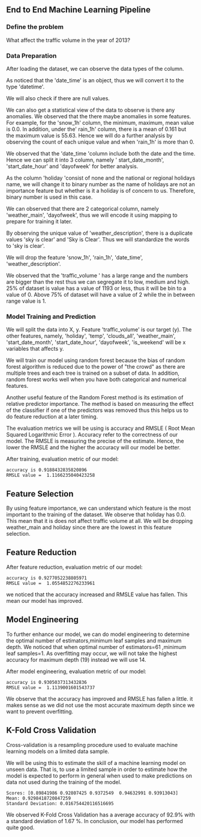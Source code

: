 ## End to End Machine Learning Pipeline

### Define the problem

What affect the traffic volume in the year of 2013?

### Data Preparation

After loading the dataset, we can observe the data types of the column.

As noticed that the 'date_time' is an object, thus we will convert it to the type 'datetime'.

We will also check if there are null values.

We can also get a statistical view of the data to observe is there any anomalies. We observed that the there maybe anomalies in some features. For example, for the 'snow_1h' column, the minimum, maximum, mean value is 0.0. In addition, under the' rain_1h' column, there is a mean of 0.161 but the maximum value is 55.63. Hence we will do a further analysis by observing the count of each unique value and when 'rain_1h' is more than 0.

We observed that the 'date_time 'column include both the date and the time. Hence we can split it into 3 column, namely ' start_date_month', 'start_date_hour' and 'dayofweek' for better analysis. 

As the column 'holiday 'consist of none and the national or regional holidays name, we will change it to binary number as the name of holidays are not an importance feature but whether is it a holiday is of concern to us. Therefore, binary number is used in this case.

We can observed that there are 2 categorical column, namely 'weather_main', 'dayofweek', thus we will encode it using mapping to prepare for training it later.

By observing the unique value of 'weather_description', there is a duplicate values 'sky is clear' and 'Sky is Clear'. Thus we will standardize the words to 'sky is clear'.

We will drop the feature 'snow_1h', 'rain_1h', 'date_time', 'weather_description'.

We observed that the 'traffic_volume ' has a large range and the numbers are bigger than the rest thus we can segregate it to low, medium and high. 25% of dataset is value has a value of 1193 or less, thus it will be bin to a value of 0. Above 75% of dataset will have a value of 2 while the in between range value is 1.

### Model Training and Prediction

We will split the data into X, y. Feature 'traffic_volume' is our target (y). The other features, namely, 'holiday', 'temp', 'clouds_all', 'weather_main', 'start_date_month', 'start_date_hour', 'dayofweek', 'is_weekend' will be x variables that affects y.

We will train our model using random forest because the bias of random forest  algorithm is reduced due to the power of "the crowd" as there are multiple trees and each tree is trained on a subset of data. In addition, random forest works well when you have both categorical and numerical features.  

 Another useful feature of the Random Forest method is its estimation of relative predictor importance. The method is based on measuring the effect of the classifier if one of the predictors was removed thus this helps us to do feature reduction at a later timing. 

The evaluation metrics we will be using is accuracy and RMSLE ( Root Mean Squared Logarithmic Error ). Accuracy refer to the correctness of our model. The RMSLE is measuring the precise of the estimate. Hence, the lower the RMSLE and the higher the accuracy will our model be better.

After training, evaluation metric of our model: 

```
accuracy is 0.9188432835820896
RMSLE value =  1.1166235040423258
```

## Feature Selection

By using feature importance, we can understand which feature is the most important to the training of the dataset.  We observe that holiday has 0.0.  This mean that it is does not affect traffic volume at all. We will be dropping weather_main and holiday since there are the lowest in this feature selection.

## Feature Reduction

After feature reduction, evaluation metric of our model: 

```
accuracy is 0.9277052238805971
RMSLE value =  1.0554852276233961
```

we noticed that the accuracy increased and RMSLE value has fallen. This mean our model has improved. 

## Model Engineering

To further enhance our model, we can do model engineering to determine the optimal number of estimators,minimum leaf samples and maximum depth. We noticed that when optimal number of estimators=61 ,minimum leaf samples=1.  As overfitting may occur, we will not take the highest accuracy for maximum depth (19) instead we will use 14.

After model engineering, evaluation metric of our model: 

```
accuracy is 0.9305037313432836
RMSLE value =  1.1139001601543737
```

We observe that the accuracy has improved and RMSLE has fallen a little. it makes sense as we did not use the most accurate maximum depth since we want to prevent overfitting.

## K-Fold Cross Validation

Cross-validation is a resampling procedure used to evaluate machine learning models on a limited data sample.

We will be using this to estimate the skill of a machine learning model on unseen data. That is, to use a limited sample in order to estimate how the model is expected to perform in general when used to make predictions on data not used during the training of the model.

```
Scores: [0.89841986 0.92807425 0.9372549  0.94632991 0.93913043]
Mean: 0.9298418720847259
Standard Deviation: 0.016754420116516695
```

We observed K-Fold Cross Validation has a average accuracy of 92.9% with a standard deviation of 1.67 %. In conclusion, our model has performed quite good.







